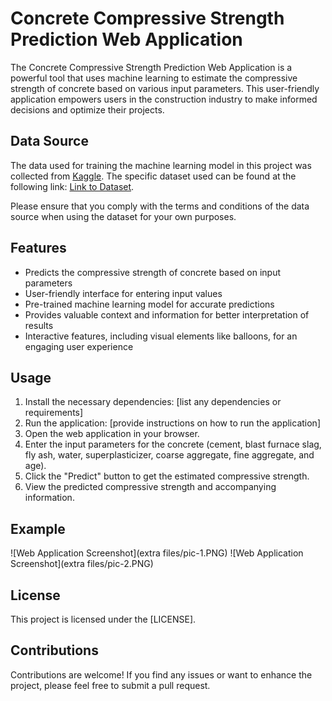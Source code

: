 # Concrete Compressive Strength Prediction Web Application

The Concrete Compressive Strength Prediction Web Application is a powerful tool that uses machine learning to estimate the compressive strength of concrete based on various input parameters. This user-friendly application empowers users in the construction industry to make informed decisions and optimize their projects.

## Data Source

The data used for training the machine learning model in this project was collected from [Kaggle](https://www.kaggle.com). The specific dataset used can be found at the following link: [Link to Dataset](https://www.kaggle.com/datasets/niteshyadav3103/concrete-compressive-strength).

Please ensure that you comply with the terms and conditions of the data source when using the dataset for your own purposes.


## Features

- Predicts the compressive strength of concrete based on input parameters
- User-friendly interface for entering input values
- Pre-trained machine learning model for accurate predictions
- Provides valuable context and information for better interpretation of results
- Interactive features, including visual elements like balloons, for an engaging user experience

## Usage

1. Install the necessary dependencies: [list any dependencies or requirements]
2. Run the application: [provide instructions on how to run the application]
3. Open the web application in your browser.
4. Enter the input parameters for the concrete (cement, blast furnace slag, fly ash, water, superplasticizer, coarse aggregate, fine aggregate, and age).
5. Click the "Predict" button to get the estimated compressive strength.
6. View the predicted compressive strength and accompanying information.

## Example

![Web Application Screenshot](extra files/pic-1.PNG)
![Web Application Screenshot](extra files/pic-2.PNG)
## License

This project is licensed under the [LICENSE].

## Contributions

Contributions are welcome! If you find any issues or want to enhance the project, please feel free to submit a pull request.

